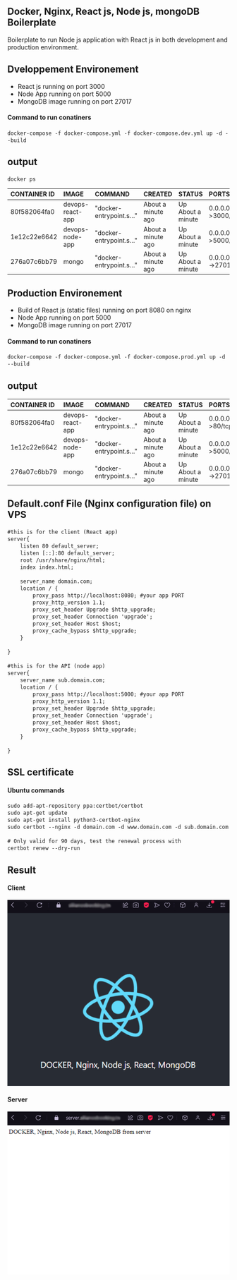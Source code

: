 
## Docker, Nginx, React js, Node js, mongoDB Boilerplate
Boilerplate to run Node js application with React js in both development and production environment.

## Dveloppement Environement
* React js running on port 3000
* Node App running on port 5000
* MongoDB image running on port 27017

#### Command to run conatiners
```
docker-compose -f docker-compose.yml -f docker-compose.dev.yml up -d --build
```
## output

```
docker ps
```

| CONTAINER ID | IMAGE             | COMMAND                | CREATED              | STATUS                | PORTS                  | NAME                  |
| :----------- | :---------------- | :--------------------- |:-------------------  | :-------------------  | :--------------------  | :-------------------  |
|80f582064fa0  | devops-react-app  | "docker-entrypoint.s…" |  About a minute ago  | Up About a minute     | 0.0.0.0:3000->3000/tcp |     react-app         |
|1e12c22e6642  | devops-node-app  | "docker-entrypoint.s…" |  About a minute ago  | Up About a minute     | 0.0.0.0:5000->5000/tcp |     node-app         |
|276a07c6bb79  | mongo  | "docker-entrypoint.s…" |  About a minute ago  | Up About a minute     | 0.0.0.0:27017->27017/tcp |     mongoDB         |


## Production Environement
* Build of React js (static files) running on port 8080 on nginx
* Node App running on port 5000
* MongoDB image running on port 27017

#### Command to run conatiners
```
docker-compose -f docker-compose.yml -f docker-compose.prod.yml up -d --build
```
## output

| CONTAINER ID | IMAGE             | COMMAND                | CREATED              | STATUS                | PORTS                  | NAME                  |
| :----------- | :---------------- | :--------------------- |:-------------------  | :-------------------  | :--------------------  | :-------------------  |
|80f582064fa0  | devops-react-app  | "docker-entrypoint.s…" |  About a minute ago  | Up About a minute     | 0.0.0.0:8080->80/tcp |     react-app         |
|1e12c22e6642  | devops-node-app  | "docker-entrypoint.s…" |  About a minute ago  | Up About a minute     | 0.0.0.0:5000->5000/tcp |     node-app         |
|276a07c6bb79  | mongo  | "docker-entrypoint.s…" |  About a minute ago  | Up About a minute     | 0.0.0.0:27017->27017/tcp |     mongoDB         |


## Default.conf File (Nginx configuration file) on VPS
```nginx
#this is for the client (React app)
server{
    listen 80 default_server;
    listen [::]:80 default_server;
    root /usr/share/nginx/html;
    index index.html;
    
    server_name domain.com; 
    location / {
        proxy_pass http://localhost:8080; #your app PORT
        proxy_http_version 1.1;
        proxy_set_header Upgrade $http_upgrade;
        proxy_set_header Connection 'upgrade';
        proxy_set_header Host $host;
        proxy_cache_bypass $http_upgrade;
    }

}

#this is for the API (node app)
server{
    server_name sub.domain.com; 
    location / {
        proxy_pass http://localhost:5000; #your app PORT
        proxy_http_version 1.1;
        proxy_set_header Upgrade $http_upgrade;
        proxy_set_header Connection 'upgrade';
        proxy_set_header Host $host;
        proxy_cache_bypass $http_upgrade;
    }

}
```


## SSL certificate
#### Ubuntu commands
```
sudo add-apt-repository ppa:certbot/certbot
sudo apt-get update
sudo apt-get install python3-certbot-nginx
sudo certbot --nginx -d domain.com -d www.domain.com -d sub.domain.com 

# Only valid for 90 days, test the renewal process with
certbot renew --dry-run
```
## Result 
#### Client
![alt text](https://github.com/AhmedKn/Docker-node/blob/master/assets/client.PNG?raw=true)
#### Server 
![alt text](https://github.com/AhmedKn/Docker-node/blob/master/assets/api.PNG?raw=true)
